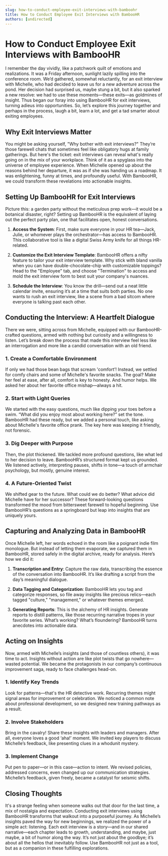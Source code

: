 ```yaml
---
slug: how-to-conduct-employee-exit-interviews-with-bamboohr
title: How to Conduct Employee Exit Interviews with BambooHR
authors: [undirected]
---
```



# How to Conduct Employee Exit Interviews with BambooHR

I remember the day vividly, like a patchwork quilt of emotions and realizations. It was a Friday afternoon, sunlight lazily spilling into the conference room. We’d gathered, somewhat reluctantly, for an exit interview with Michelle, who had decided to leave us for a new adventure across the pond. Her decision had surprised us, maybe stung a bit, but it also sparked a new resolve: we had to use these moments—these exits—as goldmines of insight. Thus began our foray into using BambooHR for exit interviews, turning adieus into opportunities. So, let’s explore this journey together and perhaps in the process, laugh a bit, learn a lot, and get a tad smarter about exiting employees.

## Why Exit Interviews Matter

You might be asking yourself, "Why bother with exit interviews?" They’re those farewell chats that sometimes feel like obligatory hugs at family gatherings. But here's the ticket: exit interviews can reveal what's really going on in the mix of your workplace. Think of it as a spyglass into the universe of employee experience. When Michelle opened up about the reasons behind her departure, it was as if she was handing us a roadmap. It was enlightening, funny at times, and profoundly useful. With BambooHR, we could transform these revelations into actionable insights.

## Setting Up BambooHR for Exit Interviews

Picture this: a garden party without the meticulous prep work—it would be a botanical disaster, right? Setting up BambooHR is the equivalent of laying out the perfect party plan, one that facilitates open, honest conversations.

1. **Access the System**: First, make sure everyone in your HR tea—Jack, Julie, or whomever plays the orchestrator—has access to BambooHR. This collaborative tool is like a digital Swiss Army knife for all things HR-related.

2. **Customize the Exit Interview Template**: BambooHR offers a nifty feature to tailor your exit interview template. Why stick with bland vanilla when you can have double-chocolate-chip with customizable toppings? Head to the "Employee" tab, and choose "Termination" to access and mold the exit interview form to best suit your company's nuances.

3. **Schedule the Interview**: You know the drill—send out a neat little calendar invite, ensuring it’s at a time that suits both parties. No one wants to rush an exit interview, like a scene from a bad sitcom where everyone is talking past each other.

## Conducting the Interview: A Heartfelt Dialogue

There we were, sitting across from Michelle, equipped with our BambooHR-crafted questions, armed with nothing but curiosity and a willingness to listen. Let’s break down the process that made this interview feel less like an interrogation and more like a candid conversation with an old friend.

### 1. **Create a Comfortable Environment**

If only we had those bean bags that scream 'comfort’! Instead, we settled for comfy chairs and some of Michelle's favorite snacks. The goal? Make her feel at ease, after all, comfort is key to honesty. And humor helps. We asked her about her favorite office mishap—always a hit.

### 2. **Start with Light Queries**

We started with the easy questions, much like dipping your toes before a swim. “What did you enjoy most about working here?” set the tone. BambooHR had these ready, but we added a personal touch, like asking about Michelle's favorite office prank. The key here was keeping it friendly, not forensic.

### 3. **Dig Deeper with Purpose**

Then, the plot thickened. We tackled more profound questions, like what led to her decision to leave. BambooHR’s structured format kept us grounded. We listened actively, interpreting pauses, shifts in tone—a touch of armchair psychology, but mostly, genuine interest.

### 4. **A Future-Oriented Twist**

We shifted gear to the future. What could we do better? What advice did Michelle have for her successor? These forward-looking questions transformed the mood from bittersweet farewell to hopeful beginning. Use BambooHR’s questions as a springboard but leap into insights that are uniquely yours.

## Capturing and Analyzing Data in BambooHR

Once Michelle left, her words echoed in the room like a poignant indie film monologue. But instead of letting them evaporate, we captured them in BambooHR, stored safely in the digital archive, ready for analysis. Here’s how we did it:

1. **Transcription and Entry**: Capture the raw data, transcribing the essence of the conversation into BambooHR. It’s like drafting a script from the day’s meaningful dialogue.

2. **Data Tagging and Categorization**: BambooHR lets you tag and categorize responses, so file away insights like precious relics—each tagged "culture," "management," or whatever themes emerged.

3. **Generating Reports**: This is the alchemy of HR insights. Generate reports to distill patterns, like those recurring narrative tropes in your favorite series. What’s working? What’s floundering? BambooHR turns anecdotes into actionable data.

## Acting on Insights

Now, armed with Michelle’s insights (and those of countless others), it was time to act. Insights without action are like plot twists that go nowhere—wasted potential. We became the protagonists in our company’s continuous improvement saga, ready to face challenges head-on.

### 1. **Identify Key Trends**

Look for patterns—that's the HR detective work. Recurring themes might signal areas for improvement or celebration. We noticed a common note about professional development, so we designed new training pathways as a result.

### 2. **Involve Stakeholders**

Bring in the cavalry! Share these insights with leaders and managers. After all, everyone loves a good ‘aha!’ moment. We invited key players to discuss Michelle’s feedback, like presenting clues in a whodunit mystery.

### 3. **Implement Change**

Put pen to paper—or in this case—action to intent. We revised policies, addressed concerns, even changed up our communication strategies. Michelle’s feedback, given freely, became a catalyst for seismic shifts.

## Closing Thoughts

It's a strange feeling when someone walks out that door for the last time, a mix of nostalgia and expectation. Conducting exit interviews using BambooHR transforms that walkout into a purposeful journey. As Michelle’s insights paved the way for new beginnings, we realized the power of a simple act: listening. Each exit interview is a story—and in our shared narrative—each chapter leads to growth, understanding, and maybe, just maybe, a bit of humor along the way. It’s not just about the goodbye; it’s about all the hellos that inevitably follow. Use BambooHR not just as a tool, but as a companion in these fulfilling explorations.
